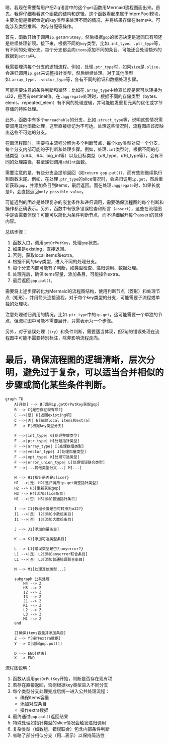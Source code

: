 嗯，我现在需要帮用户把Zig语言中的这个`get`函数用Mermaid流程图画出来。首先，我得仔细看看这个函数的结构和逻辑。这个函数看起来属于InternPool模块，主要功能是根据给定的key类型来处理不同的情况，并将结果存储在items中。可能涉及类型推断、内存分配等操作。

首先，函数开始于调用`ip.getOrPutKey`，然后根据`gop`的状态决定是返回已有项还是继续处理新项。接下来，根据不同的`key`类型，比如`.int_type`、`.ptr_type`等，有不同的处理分支。每个分支都会向`items`添加不同的条目，可能还会处理额外的数据到`extra`中。

我需要理清每个分支的逻辑流程。例如，处理`.ptr_type`时，如果`size`是`.slice`，会递归调用`ip.get`来调整指针类型，然后继续处理。对于其他类型如`.array_type`、`.vector_type`等，各有不同的验证和数据处理步骤。

可能需要注意的条件判断和循环：比如在`.array_type`中检查长度是否可以转换为u32，是否有sentinel值。在`.aggregate`处理时，根据不同的存储类型（bytes、elems、repeated_elem）有不同的处理逻辑，并可能触发重复元素的优化或字节存储的特殊处理。

此外，函数中有多个`unreachable`的分支，比如`.struct_type`等，说明这些情况需要调用其他函数处理，这里直接标记为不可达。处理这些情况时，流程图应该反映出这些不可达的分支。

在画流程图时，需要将主流程分解为多个判断节点，每个key类型对应一个分支，每个分支内部可能的子判断和处理步骤。例如，处理`.int`类型时，根据不同的存储类型（u64、i64、big_int等）以及目标类型（u8_type、u16_type等），会有不同的处理路径，甚至递归调用`addInt`函数。

需要注意的是，有些分支会提前返回（如`return gop.put()`），而有些则继续执行到函数末尾。例如，在处理`.ptr_type`的slice情况时，会递归调用`ip.get`，然后重新获取`gop`，并添加条目到items，最后返回。而在处理`.aggregate`时，如果长度是0，会直接返回`only_possible_value`。

可能遇到的困难是处理复杂的嵌套条件和递归调用，需要确保流程图的每个判断和操作都正确表示。另外，函数中有很多错误检查和断言（`assert`），这些在流程图中是否需要体现？可能可以简化为条件判断节点，而不详细展开每个assert的具体内容。

总结步骤：
1. 函数入口，调用`getOrPutKey`，处理`gop`状态。
2. 如果是existing，直接返回。
3. 否则，获取local items和extra。
4. 根据不同的key类型，进入不同的处理分支。
5. 每个分支内部可能有子判断，如类型检查、递归调用、数据处理。
6. 处理完后，确保items容量，添加条目，可能操作extra。
7. 最后返回`gop.put()`。

需要将上述步骤转化为Mermaid的流程图结构，使用判断节点（菱形）和处理节点（矩形），并用箭头连接流程。对于每个key类型的分支，可能需要子流程或单独的处理块。

注意处理递归调用的情况，比如`.ptr_type`中的`ip.get`，这可能需要一个单独的节点，但流程图中可能不需要展开，只需表示为一个步骤。

另外，对于错误处理（`try`）和条件判断，需要适当体现，但Zig的错误处理在流程图中可能不需要特别标注，除非影响流程走向。

最后，确保流程图的逻辑清晰，层次分明，避免过于复杂，可以适当合并相似的步骤或简化某些条件判断。
================================================
```mermaid
graph TD
    A[开始] --> B[调用ip.getOrPutKey获取gop]
    B --> C{是否存在现有项?}
    C -->|是| D[返回existing项]
    C -->|否| E[获取local items和extra]
    E --> F[根据key类型分支]
    
    F -->|int_type| G[处理整数类型]
    F -->|ptr_type| H[处理指针类型]
    F -->|array_type| I[处理数组类型]
    F -->|vector_type| J[处理向量类型]
    F -->|opt_type| K[处理可选类型]
    F -->|error_union_type| L[处理错误联合类型]
    F -->|...其他类型分支...| M[...]
    
    H --> H1{指针是否是slice?}
    H1 -->|是| H2[递归调用ip.get调整指针类型]
    H2 --> H3[重新获取gop]
    H3 --> H4[添加slice条目]
    H1 -->|否| H5[添加普通指针条目]
    
    I --> I1{数组长度是否可转换为u32?}
    I1 -->|是| I2[添加小数组条目]
    I1 -->|否| I3[添加大数组条目]
    
    J --> J1[添加向量条目]
    
    K --> K1[添加可选类型条目]
    
    L --> L1{错误类型是否为anyerror?}
    L1 -->|是| L2[添加anyerror联合条目]
    L1 -->|否| L3[添加普通错误联合条目]
    
    M --> M1[处理其他类型...]
    
    subgraph 公共处理
        H4 --> Z
        H5 --> Z
        I2 --> Z
        I3 --> Z
        J1 --> Z
        K1 --> Z
        L2 --> Z
        L3 --> Z
        M1 --> Z
    end
    
    Z[确保items容量并添加条目]
    Z --> Y[操作extra数据]
    Y --> X[返回gop.put()]
    
    D --> END[结束]
    X --> END
``` 

流程图说明：
1. 函数从调用`getOrPutKey`开始，判断是否存在现有项
2. 若存在直接返回，否则根据key类型进入不同分支
3. 每个类型分支处理完成后统一进入公共处理流程：
   - 确保items容量
   - 添加对应条目
   - 操作extra数据
4. 最终通过`gop.put()`返回结果
5. 特殊处理如指针类型的slice情况会触发递归调用
6. 复杂类型（如数组、错误联合）包含内部条件判断
7. 省略了部分相似分支（用...表示）以保持简洁性